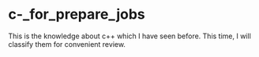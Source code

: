 # c-_for_prepare_jobs

This is the knowledge about c++ which I have seen before. This time, I will classify them for convenient review.
